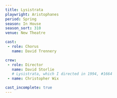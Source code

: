 ```yaml
---
title: Lysistrata
playwright: Aristophanes
period: Spring
season: In House
season_sort: 310
venue: New Theatre

cast:
 - role: Chorus
   name: David Trennery

crew:
 - role: Director
   name: David Storlie
   # Lysistrata, which I directed in 1994, #1664
 - name: Christopher Wix

cast_incomplete: true
---
```

